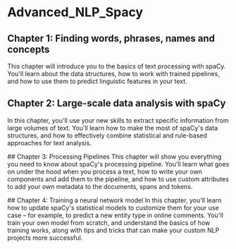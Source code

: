 # Advanced_NLP_Spacy

## Chapter 1: Finding words, phrases, names and concepts
This chapter will introduce you to the basics of text processing with spaCy. You'll learn about the data structures, how to work with trained pipelines, and how to use them to predict linguistic features in your text.



## Chapter 2: Large-scale data analysis with spaCy
In this chapter, you'll use your new skills to extract specific information from large volumes of text. You'll learn how to make the most of spaCy's data structures, and how to effectively combine statistical and rule-based approaches for text analysis.



## Chapter 3: Processing Pipelines
This chapter will show you everything you need to know about spaCy's processing pipeline. You'll learn what goes on under the hood when you process a text, how to write your own components and add them to the pipeline, and how to use custom attributes to add your own metadata to the documents, spans and tokens.



## Chapter 4: Training a neural network model
In this chapter, you'll learn how to update spaCy's statistical models to customize them for your use case – for example, to predict a new entity type in online comments. You'll train your own model from scratch, and understand the basics of how training works, along with tips and tricks that can make your custom NLP projects more successful.
